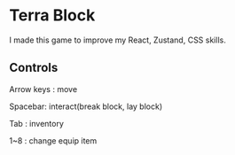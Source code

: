 # Terra Block 

I made this game to improve my React, Zustand, CSS skills.
 
## Controls
  
Arrow keys : move 

Spacebar: interact(break block, lay block)

Tab : inventory  

1~8 : change equip item 
 

